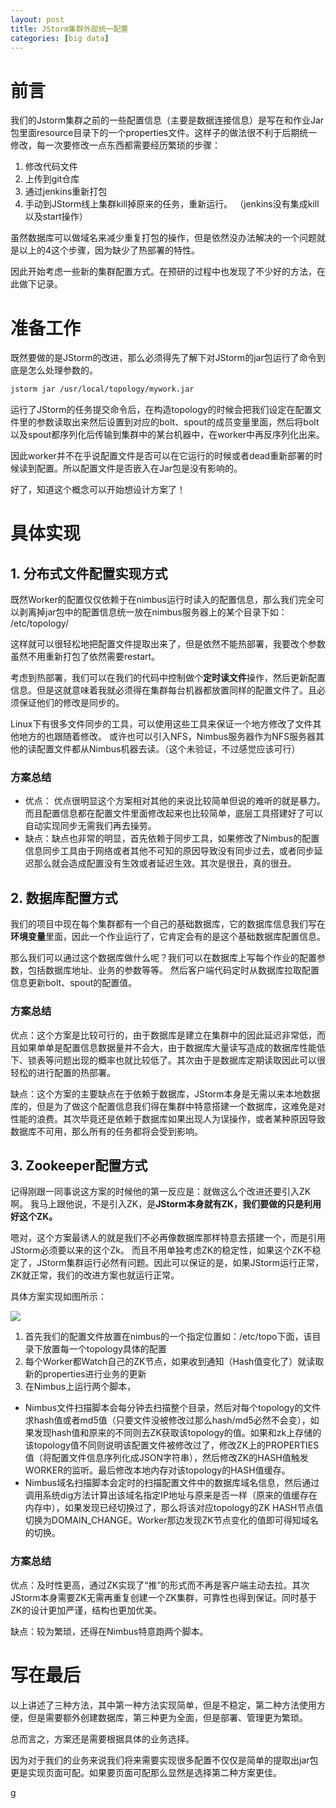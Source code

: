 ```yaml
---
layout: post
title: JStorm集群外部统一配置
categories: [big data]
---
```


# 前言

我们的Jstorm集群之前的一些配置信息（主要是数据连接信息）是写在和作业Jar包里面resource目录下的一个properties文件。这样子的做法很不利于后期统一修改，每一次要修改一点东西都需要经历繁琐的步骤：

1. 修改代码文件
2. 上传到git仓库
3. 通过jenkins重新打包
4. 手动到JStorm线上集群kill掉原来的任务，重新运行。 （jenkins没有集成kill以及start操作）

虽然数据库可以做域名来减少重复打包的操作，但是依然没办法解决的一个问题就是以上的4这个步骤，因为缺少了热部署的特性。

因此开始考虑一些新的集群配置方式。在预研的过程中也发现了不少好的方法，在此做下记录。



# 准备工作

既然要做的是JStorm的改进，那么必须得先了解下对JStorm的jar包运行了命令到底是怎么处理参数的。



``` bash
jstorm jar /usr/local/topology/mywork.jar 
```



运行了JStorm的任务提交命令后，在构造topology的时候会把我们设定在配置文件里的参数读取出来然后设置到对应的bolt、spout的成员变量里面，然后将bolt以及spout都序列化后传输到集群中的某台机器中，在worker中再反序列化出来。

因此worker并不在乎说配置文件是否可以在它运行的时候或者dead重新部署的时候读到配置。所以配置文件是否嵌入在Jar包是没有影响的。

好了，知道这个概念可以开始想设计方案了！



# 具体实现

## 1. 分布式文件配置实现方式

既然Worker的配置仅仅依赖于在nimbus运行时读入的配置信息，那么我们完全可以剥离掉jar包中的配置信息统一放在nimbus服务器上的某个目录下如： /etc/topology/

这样就可以很轻松地把配置文件提取出来了，但是依然不能热部署，我要改个参数虽然不用重新打包了依然需要restart。

考虑到热部署，我们可以在我们的代码中控制做个**定时读文件**操作，然后更新配置信息。但是这就意味着我就必须得在集群每台机器都放置同样的配置文件了。且必须保证他们的修改是同步的。

Linux下有很多文件同步的工具，可以使用这些工具来保证一个地方修改了文件其他地方的也跟随着修改。
或许也可以引入NFS，Nimbus服务器作为NFS服务器其他的读配置文件都从Nimbus机器去读。（这个未验证，不过感觉应该可行）

### 方案总结

* 优点： 优点很明显这个方案相对其他的来说比较简单但说的难听的就是暴力。而且配置信息都在配置文件里面修改起来也比较简单，底层工具搭建好了可以自动实现同步无需我们再去操劳。
* 缺点：缺点也非常的明显，首先依赖于同步工具，如果修改了Nimbus的配置信息同步工具由于网络或者其他不可知的原因导致没有同步过去，或者同步延迟那么就会造成配置没有生效或者延迟生效。其次是很丑，真的很丑。




## 2. 数据库配置方式

我们的项目中现在每个集群都有一个自己的基础数据库，它的数据库信息我们写在**环境变量**里面，因此一个作业运行了，它肯定会有的是这个基础数据库配置信息。

那么我们可以通过这个数据库做什么呢？我们可以在数据库上写每个作业的配置参数，包括数据库地址、业务的参数等等。
然后客户端代码定时从数据库拉取配置信息更新bolt、spout的配置值。

### 方案总结

优点：这个方案是比较可行的，由于数据库是建立在集群中的因此延迟非常低，而且如果单单是配置信息数据量并不会大，由于数据库大量读写造成的数据库性能低下、锁表等问题出现的概率也就比较低了。其次由于是数据库定期读取因此可以很轻松的进行配置的热部署。

缺点：这个方案的主要缺点在于依赖于数据库，JStorm本身是无需以来本地数据库的，但是为了做这个配置信息我们得在集群中特意搭建一个数据库，这难免是对性能的浪费。其次毕竟还是依赖于数据库如果出现人为误操作，或者某种原因导致数据库不可用，那么所有的任务都将会受到影响。



## 3. Zookeeper配置方式

记得刚跟一同事说这方案的时候他的第一反应是：就做这么个改进还要引入ZK啊。 
我马上跟他说，不是引入ZK，是**JStorm本身就有ZK，我们要做的只是利用好这个ZK。**

嗯对，这个方案最诱人的就是我们不必再像数据库那样特意去搭建一个，而是引用JStorm必须要以来的这个Zk。
而且不用单独考虑ZK的稳定性，如果这个ZK不稳定了，JStorm集群运行必然有问题。因此可以保证的是，如果JStorm运行正常，ZK就正常，我们的改进方案也就运行正常。

具体方案实现如图所示：

![](https://iamjohnnyzhuang.github.io/public/upload/7.png)

1. 首先我们的配置文件放置在nimbus的一个指定位置如：/etc/topo下面，该目录下放置每一个topology具体的配置
2. 每个Worker都Watch自己的ZK节点，如果收到通知（Hash值变化了）就读取新的properties进行业务的更新
3. 在Nimbus上运行两个脚本，
* Nimbus文件扫描脚本会每分钟去扫描整个目录，然后对每个topology的文件求hash值或者md5值（只要文件没被修改过那么hash/md5必然不会变），如果发现hash值和原来的不同则去ZK获取该topology的值。如果和zk上存储的该topology值不同则说明该配置文件被修改过了，修改ZK上的PROPERTIES值（将配置文件信息序列化成JSON字符串），然后修改ZK的HASH值触发WORKER的监听。最后修改本地内存对该topology的HASH值缓存。
* Nimbus域名扫描脚本会定时的扫描配置文件中的数据库域名信息，然后通过调用系统dig方法计算出该域名指定IP地址与原来是否一样（原来的值缓存在内存中），如果发现已经切换过了，那么将该对应topology的ZK HASH节点值切换为DOMAIN_CHANGE。Worker那边发现ZK节点变化的值即可得知域名的切换。

### 方案总结
优点：及时性更高，通过ZK实现了“推”的形式而不再是客户端主动去拉。其次JStorm本身需要ZK无需再重复创建一个ZK集群，可靠性也得到保证。同时基于ZK的设计更加严谨，结构也更加优美。

缺点：较为繁琐，还得在Nimbus特意跑两个脚本。


# 写在最后

以上讲述了三种方法，其中第一种方法实现简单，但是不稳定，第二种方法使用方便，但是需要额外创建数据库，第三种更为全面，但是部署、管理更为繁琐。

总而言之，方案还是需要根据具体的业务选择。

因为对于我们的业务来说我们将来需要实现很多配置不仅仅是简单的提取出jar包更是实现页面可配。如果要页面可配那么显然是选择第二种方案更佳。





g